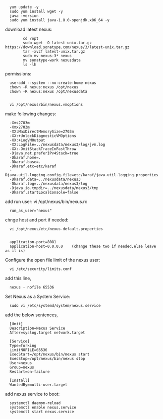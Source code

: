       yum update -y
      sudo yum install wget -y
      java -version
      sudo yum install java-1.8.0-openjdk.x86_64 -y

download latest nexus:

            cd /opt
            sudo wget -O latest-unix.tar.gz https://download.sonatype.com/nexus/3/latest-unix.tar.gz
            tar -xvzf latest-unix.tar.gz
            sudo mv nexus-3* nexus
            mv sonatype-work nexusdata
            ls -lh

permissions:

      useradd --system --no-create-home nexus
      chown -R nexus:nexus /opt/nexus
      chown -R nexus:nexus /opt/nexusdata


      vi /opt/nexus/bin/nexus.vmoptions

make following changes:

      -Xms2703m
      -Xmx2703m
      -XX:MaxDirectMemorySize=2703m
      -XX:+UnlockDiagnosticVMOptions
      -XX:+LogVMOutput
      -XX:LogFile=../nexusdata/nexus3/log/jvm.log
      -XX:-OmitStackTraceInFastThrow
      -Djava.net.preferIPv4Stack=true
      -Dkaraf.home=.
      -Dkaraf.base=.
      -Dkaraf.etc=etc/karaf
      -Djava.util.logging.config.file=etc/karaf/java.util.logging.properties
      -Dkaraf.data=../nexusdata/nexus3
      -Dkaraf.log=../nexusdata/nexus3/log
      -Djava.io.tmpdir=../nexusdata/nexus3/tmp
      -Dkaraf.startLocalConsole=false

add run user:
      vi /opt/nexus/bin/nexus.rc

      run_as_user="nexus"

chnge host and port if needed:

      vi /opt/nexus/etc/nexus-default.properties


      application-port=8081
      application-host=0.0.0.0    (change these two if needed,else leave as it is)

Configure the open file limit of the nexus user:

      vi /etc/security/limits.conf
      
add this line,

      nexus - nofile 65536


Set Nexus as a System Service:

      sudo vi /etc/systemd/system/nexus.service

add the below sentences,

      [Unit]
      Description=Nexus Service
      After=syslog.target network.target

      [Service]
      Type=forking
      LimitNOFILE=65536
      ExecStart=/opt/nexus/bin/nexus start
      ExecStop=/opt/nexus/bin/nexus stop
      User=nexus
      Group=nexus
      Restart=on-failure

      [Install]
      WantedBy=multi-user.target



add nexus service to boot:

      systemctl daemon-reload
      systemctl enable nexus.service
      systemctl start nexus.service
